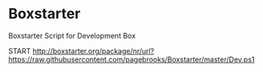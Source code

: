 # Boxstarter
Boxstarter Script for Development Box


START http://boxstarter.org/package/nr/url?https://raw.githubusercontent.com/pagebrooks/Boxstarter/master/Dev.ps1
